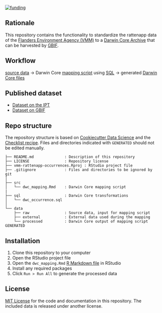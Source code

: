 [![funding](https://img.shields.io/static/v1?label=published+through&message=LIFE+RIPARIAS&labelColor=00a58d&color=ffffff)](https://www.riparias.be/)

## Rationale

This repository contains the functionality to standardize the rattenapp data of the [Flanders Environment Agency (VMM)](https://en.vmm.be/) to a [Darwin Core Archive](https://www.gbif.org/darwin-core) that can be harvested by [GBIF](https://www.gbif.org/).

## Workflow

[source data](data/raw) → Darwin Core [mapping script](src/dwc_mapping.Rmd) using [SQL](sql) → generated [Darwin Core files](data/processed)

## Published dataset

* [Dataset on the IPT](https://ipt.inbo.be/resource?r=vmm-rattenapp-occurrences)
* [Dataset on GBIF](https://doi.org/10.15468/wquzva)

## Repo structure

The repository structure is based on [Cookiecutter Data Science](http://drivendata.github.io/cookiecutter-data-science/) and the [Checklist recipe](https://github.com/trias-project/checklist-recipe). Files and directories indicated with `GENERATED` should not be edited manually.

```
├── README.md              : Description of this repository
├── LICENSE                : Repository license
├── vmm-rattenapp-occurrences.Rproj : RStudio project file
├── .gitignore             : Files and directories to be ignored by git
│
├── src
│   └── dwc_mapping.Rmd    : Darwin Core mapping script
|
├── sql                    : Darwin Core transformations
│   └── dwc_occurrence.sql
│   
└── data
    ├── raw                : Source data, input for mapping script
    ├── external           : External data used during the mapping
    └── processed          : Darwin Core output of mapping script GENERATED
```

## Installation

1. Clone this repository to your computer
2. Open the RStudio project file
3. Open the `dwc_mapping.Rmd` [R Markdown file](https://rmarkdown.rstudio.com/) in RStudio
4. Install any required packages
5. Click `Run > Run All` to generate the processed data

## License

[MIT License](LICENSE) for the code and documentation in this repository. The included data is released under another license.
